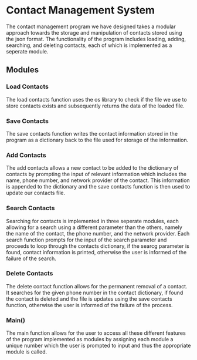 # Contact Management System

The contact management program we have designed takes a modular approach towards the storage and manipulation of contacts stored using the json format. The functionality of the program includes loading, adding, searching, and deleting contacts, each of which is implemented as a seperate module.

## Modules

### Load Contacts
The load contacts function uses the os library to check if the file we use to store contacts exists and subsequently returns the data of the loaded file.

### Save Contacts
The save contacts function writes the contact information stored in the program as a dictionary back to the file used for storage of the information.
 
### Add Contacts  
The add contacts allows a new contact to be added to the dictionary of contacts by prompting the input of relevant information which includes the name, phone number, and network provider of the contact. This information is appended to the dictionary and the save contacts function is then used to update our contacts file.

### Search Contacts
Searching for contacts is implemented in three seperate modules, each allowing for a search using a different parameter than the others, namely the name of the contact, the phone number, and the network provider. Each search function prompts for the input of the search parameter and proceeds to loop through the contacts dictionary, if the searcg parameter is found, contact information is printed, otherwise the user is informed of the failure of the search.

### Delete Contacts
The delete contact function allows for the permanent removal of a contact. It searches for the given phone number in the contact dictionary, if found the contact is deleted and the file is updates using the save contacts function, otherwise the user is informed of the failure of the process.

### Main()
The main function allows for the user to access all these different features of the program implemented as modules by assigning each module a unique number which the user is prompted to input and thus the appropriate module is called.
